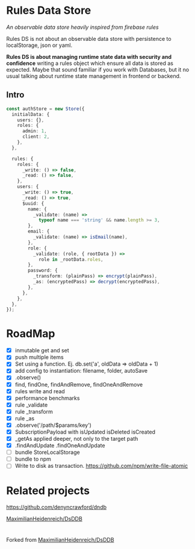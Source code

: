 # Rules Data Store

_An observable data store heavily inspired from firebase rules_

Rules DS is not about an observable data store with persistence to localStorage, json or yaml.

**Rules DS is about managing runtime state data with security and confidence** writing a rules object which ensure all data is stored as expected. Maybe that sound familiar if you work with Databases, but it no usual talking about runtime state management in frontend or backend.

## Intro

```ts
const authStore = new Store({
  initialData: {
    users: {},
    roles: {
      admin: 1,
      client: 2,
    },
  },

  rules: {
    roles: {
      _write: () => false,
      _read: () => false,
    },
    users: {
      _write: () => true,
      _read: () => true,
      $uuid: {
        name: {
          _validate: (name) =>
            typeof name === 'string' && name.length >= 3,
        },
        email: {
          _validate: (name) => isEmail(name),
        },
        role: {
          _validate: (role, { rootData }) =>
            role in _rootData.roles,
        },
        password: {
          _transform: (plainPass) => encrypt(plainPass),
          _as: (encryptedPass) => decrypt(encryptedPass),
        },
      },
    },
  },
});
```

# RoadMap

- [x] inmutable get and set
- [x] push multiple items
- [x] Set using a function. Ej. db.set('a', oldData => oldData + 1)
- [x] add config to instantiation: filename, folder, autoSave
- [x] .observe()
- [x] find, findOne, findAndRemove, findOneAndRemove
- [x] rules write and read
- [x] performance benchmarks
- [x] rule \_validate
- [x] rule \_transform
- [x] rule \_as
- [x] .observe('/path/$params/key')
- [x] SubscriptionPayload with isUpdated isDeleted isCreated
- [x] \_getAs applied deeper, not only to the target path
- [x] .findAndUpdate .findOneAndUpdate
- [ ] bundle StoreLocalStorage
- [ ] bundle to npm
- [ ] Write to disk as transaction. https://github.com/npm/write-file-atomic

# Related projects

https://github.com/denyncrawford/dndb

[MaximilianHeidenreich/DsDDB](https://github.com/MaximilianHeidenreich/DsDDB)

#

Forked from [MaximilianHeidenreich/DsDDB](https://github.com/MaximilianHeidenreich/DsDDB)
